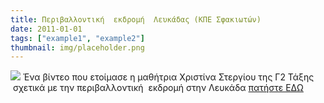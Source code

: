 ```yaml
---
title: Περιβαλλοντική  εκδρομή  Λευκάδας (ΚΠΕ Σφακιωτών)
date: 2011-01-01
tags: ["example1", "example2"]
thumbnail: img/placeholder.png
---
```

![](http://www.hotelsline.gr/root/newhotel/maps/lefkada_map.jpg) 
Ένα βίντεο που ετοίμασε η μαθήτρια Χριστίνα Στεργίου της Γ2 Τάξης  σχετικά με την περιβαλλοντική  εκδρομή στην Λευκάδα 
[πατήστε ΕΔΩ](https://www.dropbox.com/s/b9b0itjxe567723/%CE%9B%CE%B5%CF%85%CE%BA%CE%AC%CE%B4%CE%B1%203.wmv)
